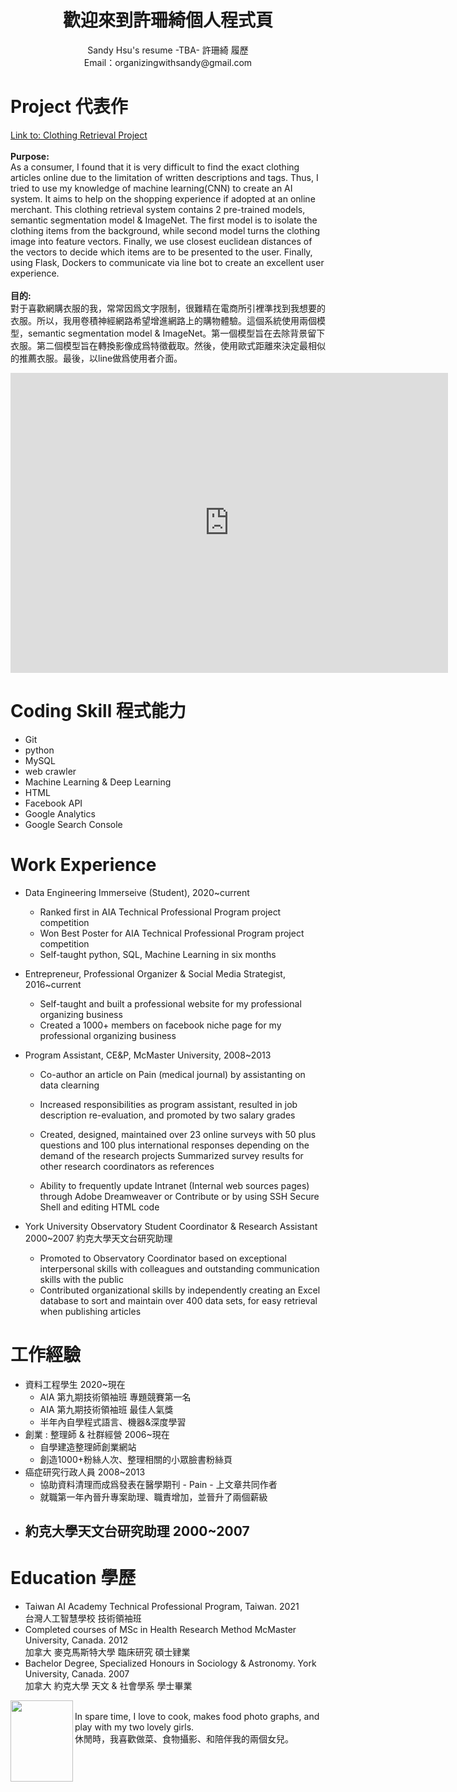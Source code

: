 <center> <h1>歡迎來到許珊綺個人程式頁</h1> </center>
<center> Sandy Hsu's resume -TBA- 許珊綺 履歷</center>
<center>  Email：organizingwithsandy@gmail.com</center>



# Project 代表作
<a href="https://github.com/milkywaysandy/Clothing-Retrieval" target="_top">Link to: Clothing Retrieval Project</a><br/>
<br/>
**Purpose:**<br/>
As a consumer, I found that it is very difficult to find the exact clothing articles online due to the limitation of written descriptions and tags. Thus, I tried to use my knowledge of machine learning(CNN) to create an AI system. It aims to help on the shopping experience if adopted at an online merchant. This clothing retrieval system contains 2 pre-trained models, semantic segmentation model & ImageNet. The first model is to isolate the clothing items from the background, while second model turns the clothing image into feature vectors. Finally, we use closest euclidean distances of the vectors to decide which items are to be presented to the user. Finally, using Flask, Dockers to communicate via line bot to create an excellent user experience.<br/>
<br/>
**目的:**<br/>
對于喜歡網購衣服的我，常常因爲文字限制，很難精在電商所引裡準找到我想要的衣服。所以，我用卷積神經網路希望增進網路上的購物體驗。這個系統使用兩個模型，semantic segmentation model & ImageNet。第一個模型旨在去除背景留下衣服。第二個模型旨在轉換影像成爲特徵截取。然後，使用歐式距離來決定最相似的推薦衣服。最後，以line做爲使用者介面。<br/>

<div class="embed-container">
  <iframe
      src="https://user-images.githubusercontent.com/63726744/131056824-9a27cd65-5d5f-436c-827f-77edbe6e3615.mp4{{ include.id }}"
      width="700"
      height="480"
      frameborder="0"
      allowfullscreen="">
  </iframe>
</div>


# Coding Skill 程式能力
- Git
- python
- MySQL
- web crawler
- Machine Learning & Deep Learning
- HTML
- Facebook API
- Google Analytics
- Google Search Console

# Work Experience 
- Data Engineering Immerseive (Student), 2020~current 
  -  Ranked first in AIA Technical Professional Program project competition
  -  Won Best Poster for AIA Technical Professional Program project competition 
  -  Self-taught python, SQL, Machine Learning in six months 
- Entrepreneur, Professional Organizer & Social Media Strategist, 2016~current
  -  Self-taught and built a professional website for my professional organizing business
  -  Created a 1000+ members on facebook niche page for my professional organizing business
- Program Assistant, CE&P, McMaster University, 2008~2013
  -  Co-author an article on Pain (medical journal) by assistanting on data clearning
  -  Increased responsibilities as program assistant, resulted in job description re-evaluation, and promoted by two salary grades



  -  Created, designed, maintained over 23 online surveys with 50 plus questions and 100 plus international responses depending on the demand of the research projects Summarized survey results for other research coordinators as references
  -  Ability to frequently update Intranet (Internal web sources pages) through Adobe Dreamweaver or Contribute or by using SSH Secure Shell and editing HTML code 

- York University Observatory Student Coordinator & Research Assistant 2000~2007 約克大學天文台研究助理
  - Promoted to Observatory Coordinator based on exceptional interpersonal skills with colleagues and outstanding communication skills with the public
  - Contributed organizational skills by independently creating an Excel database to sort and maintain over 400 data sets, for easy retrieval when publishing articles

# 工作經驗
- 資料工程學生 2020~現在
  - AIA 第九期技術領袖班 專題競賽第一名
  - AIA 第九期技術領袖班 最佳人氣獎
  - 半年內自學程式語言、機器&深度學習
- 創業 : 整理師 & 社群經營 2006~現在
  - 自學建造整理師創業網站
  - 創造1000+粉絲人次、整理相關的小眾臉書粉絲頁
- 癌症研究行政人員 2008~2013
  - 協助資料清理而成爲發表在醫學期刊 - Pain - 上文章共同作者  
  - 就職第一年內晉升專案助理、職責增加，並晉升了兩個薪級
- 約克大學天文台研究助理 2000~2007
  -  

# Education 學歷
- Taiwan AI Academy Technical Professional Program, Taiwan. 2021 <br/>
台灣人工智慧學校 技術領袖班
- Completed courses of MSc in Health Research Method McMaster University, Canada. 2012 <br/>
加拿大 麥克馬斯特大學 臨床研究 碩士肄業
- Bachelor Degree, Specialized Honours in Sociology & Astronomy. York University, Canada. 2007 <br/>
加拿大 約克大學 天文 & 社會學系 學士畢業 

<img img align="left" src="https://user-images.githubusercontent.com/63726744/131054316-d8c43f1c-dc69-4d8e-b5e6-cfb803d81a62.jpg" width="100" height="130">
<br/> 
In spare time, I love to cook, makes food photo graphs, and play with my two lovely girls.<br/>
休閒時，我喜歡做菜、食物攝影、和陪伴我的兩個女兒。

